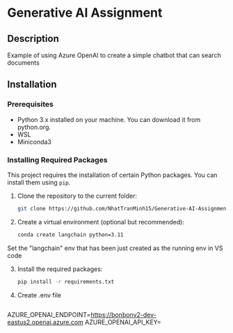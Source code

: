 # Generative AI Assignment

## Description
Example of using Azure OpenAI to create a simple chatbot that can search documents

## Installation

### Prerequisites
- Python 3.x installed on your machine. You can download it from python.org.
- WSL
- Miniconda3

### Installing Required Packages
This project requires the installation of certain Python packages. You can install them using `pip`.

1. Clone the repository to the current folder:
    ```bash
    git clone https://github.com/NhatTranMinh15/Generative-AI-Assignment.git .
    ```
2. Create a virtual environment (optional but recommended):
    ```bash
    conda create langchain python=3.11
    ```
  Set the "langchain" env that has been just created as the running env in VS code

3. Install the required packages:
    ```bash
    pip install -r requirements.txt
    ```
4. Create .env file
   ```bash
  AZURE_OPENAI_ENDPOINT=https://bonbonv2-dev-eastus2.openai.azure.com
  AZURE_OPENAI_API_KEY=
  ```
